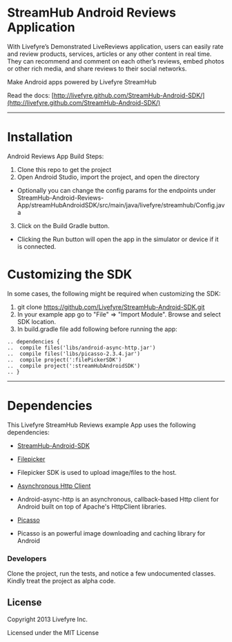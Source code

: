 StreamHub Android Reviews Application
=============================
With Livefyre’s Demonstrated LiveReviews application, users can easily rate and review products, services, articles or any other content in real time. They can recommend and comment on each other’s reviews, embed photos or other rich media, and share reviews to their social networks.

Make Android apps powered by Livefyre StreamHub

Read the docs: [http://livefyre.github.com/StreamHub-Android-SDK/](http://livefyre.github.com/StreamHub-Android-SDK/)

---
Installation
=============================
Android Reviews App Build Steps:

1. Clone this repo to get the project
2. Open Android Studio, import the project, and open the directory
 * Optionally you can change the config params for the endpoints under StreamHub-Android-Reviews-App/streamHubAndroidSDK/src/main/java/livefyre/streamhub/Config.java
3. Click on the Build Gradle button.
 * Clicking the Run button will open the app in the simulator or device if it is connected.

Customizing the SDK
=============================
In some cases, the following might be required when customizing the SDK:

1. git clone https://github.com/Livefyre/StreamHub-Android-SDK.git
2. In your example app go to "File" => "Import Module". Browse and select SDK location.
3. In build.gradle file add following before running the app:

 ```
.. dependencies {
..  compile files('libs/android-async-http.jar')
..  compile files('libs/picasso-2.3.4.jar')
..  compile project(':filePickerSDK')
..  compile project(':streamHubAndroidSDK')
.. }
```

---
Dependencies
=============================
This Livefyre StreamHub Reviews example App uses the following dependencies:
* [StreamHub-Android-SDK](https://github.com/Livefyre/StreamHub-Android-SDK/)

* [Filepicker](https://github.com/Ink/filepicker-android)
 * Filepicker SDK is used to upload image/files to the host.
* [Asynchronous Http Client](https://github.com/loopj/android-async-http)
 * Android-async-http is an asynchronous, callback-based Http client for Android built on top of Apache's HttpClient libraries.
* [Picasso](https://github.com/square/picasso)
 * Picasso is an powerful image downloading and caching library for Android

### Developers
Clone the project, run the tests, and notice a few undocumented classes. Kindly treat the project as alpha code.

## License
Copyright 2013 Livefyre Inc.

Licensed under the MIT License
